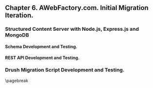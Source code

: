 ## Chapter 6. AWebFactory.com. Initial Migration Iteration.

### Structured Content Server with Node.js, Express.js and MongoDB

#### Schema Development and Testing.

#### REST API Development and Testing.

### Drush Migration Script Development and Testing.

\pagebreak
